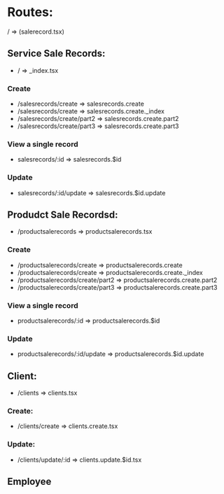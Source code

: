 # Routes:

/ => (salerecord.tsx)

## Service Sale Records:

- / => \_index.tsx

### Create

- /salesrecords/create => salesrecords.create
- /salesrecords/create => salesrecords.create.\_index
- /salesrecords/create/part2 => salesrecords.create.part2
- /salesrecords/create/part3 => salesrecords.create.part3

### View a single record

- salesrecords/:id => salesrecords.$id

### Update

- salesrecords/:id/update => salesrecords.$id.update

## Produdct Sale Recordsd:

- /productsalerecords => productsalerecords.tsx

### Create

- /productsalerecords/create => productsalerecords.create
- /productsalerecords/create => productsalerecords.create.\_index
- /productsalerecords/create/part2 => productsalerecords.create.part2
- /productsalerecords/create/part3 => productsalerecords.create.part3

### View a single record

- productsalerecords/:id => productsalerecords.$id

### Update

- productsalerecords/:id/update => productsalerecords.$id.update

## Client:

- /clients => clients.tsx

### Create:

- /clients/create => clients.create.tsx

### Update:

- /clients/update/:id => clients.update.$id.tsx

## Employee
